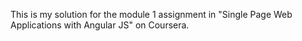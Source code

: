 This is my solution for the module 1 assignment in "Single Page Web Applications with Angular JS" on Coursera.
